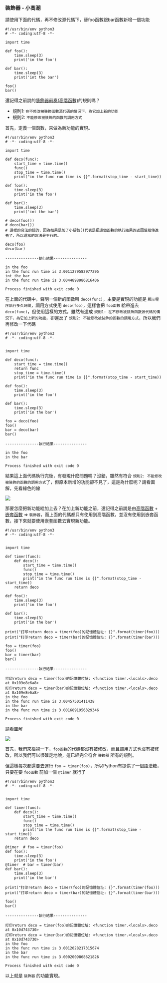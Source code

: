 ### 裝飾器 - 小高潮

請使用下面的代碼，再不修改源代碼下，替foo函數跟bar函數新增一個功能

```
#!/usr/bin/env python3
# -*- coding:utf-8 -*-

import time

def foo():
    time.sleep(3)
    print('in the foo')

def bar():
    time.sleep(3)
    print('int the bar')

foo()
bar()
```
還記得之前說的[裝飾器前奏(高階函數)](http://www.cnblogs.com/zarr12steven/p/6849833.html)的規則嗎？

* 規則1: `在不修改被裝飾函數源代碼的情況下，為它加上新的功能`
* 規則2: `不能修改被裝飾的函數的調用方式`

首先，定義一個函數，來做為新功能的實現。

```
#!/usr/bin/env python3
# -*- coding:utf-8 -*-

import time

def deco(func):
    start_time = time.time()
    func()
    stop_time = time.time()
    print("in the func run time is {}".format(stop_time - start_time))

def foo():
    time.sleep(3)
    print('in the foo')

def bar():
    time.sleep(3)
    print('int the bar')

# deco(foo()) 
# deco(bar())
# 這樣的寫法的錯的，因為如果是加了小括號()代表是把這個函數的執行結果的返回值給傳進去了，所以這樣的寫法是不行的。

deco(foo)
deco(bar)

---------------執行結果---------------

in the foo
in the func run time is 3.0011279582977295
int the bar
in the func run time is 3.0044898986816406

Process finished with exit code 0
```

在上面的代碼中，聲明一個新的函數叫 `deco(func)`，主要是實現的功能是 `顯示程序執行多久時間`，調用方式使用 `deco(foo)`，這樣會把 `foo函數` 給帶進去 `deco(func)`，但使用這樣的方式，雖然有達成 `規則1: 在不修改被裝飾函數源代碼的情況下，為它加上新的功能`，卻違反了 `規則2: 不能修改被裝飾的函數的調用方式`，所以我們再修改一下代碼

```
#!/usr/bin/env python3
# -*- coding:utf-8 -*-


import time

def deco(func):
    start_time = time.time()
    return func
    stop_time = time.time()
    print("in the func run time is {}".format(stop_time - start_time))

def foo():
    time.sleep(3)
    print('in the foo')

def bar():
    time.sleep(3)
    print('in the bar')

foo = deco(foo)
foo()
bar = deco(bar)
bar()

---------------執行結果---------------

in the foo
in the bar

Process finished with exit code 0
```

結果這上面代碼執行完後，有發現什麼問題嗎？沒錯，雖然有符合 `規則2: 不能修改被裝飾的函數的調用方式`了，但原本新增的功能卻不見了，這是為什麼呢？請看圖解，先看綠色的線

![](http://images2015.cnblogs.com/blog/1070619/201706/1070619-20170611190640387-980402489.png)

那要怎麼把新功能給加上去？在加上新功能之前，還記得之前說是由[高階函數](http://www.cnblogs.com/zarr12steven/p/6849833.html) + [嵌套函數](http://www.cnblogs.com/zarr12steven/p/6941635.html) => `裝飾器`，而上面的代碼都只有使用到高階函數，並沒有使用到嵌套函數，接下來就要使用嵌套函數去實現新功能。


```
#!/usr/bin/env python3
# -*- coding:utf-8 -*-


import time

def timer(func):
    def deco():
        start_time = time.time()
        func()
        stop_time = time.time()
        print("in the func run time is {}".format(stop_time - start_time))
    return deco

def foo():
    time.sleep(3)
    print('in the foo')

def bar():
    time.sleep(3)
    print('in the bar')

print("打印return deco = timer(foo)的記憶體位址: {}".format(timer(foo)))
print("打印return deco = timer(bar)的記憶體位址: {}".format(timer(bar)))

foo = timer(foo)
foo()
bar = timer(bar)
bar()

---------------執行結果---------------

打印return deco = timer(foo)的記憶體位址: <function timer.<locals>.deco at 0x109e8e6a8>
打印return deco = timer(bar)的記憶體位址: <function timer.<locals>.deco at 0x109e8e6a8>
in the foo
in the func run time is 3.00457501411438
in the bar
in the func run time is 3.0016891956329346

Process finished with exit code 0
```

請看圖解

![](http://images2015.cnblogs.com/blog/1070619/201706/1070619-20170612225710290-1074914336.png)

首先，我們來檢視一下，`foo函數`的代碼都沒有被修改，而且調用方式也沒有被修改，所以我們可以很確定地說，這已經完全符合 `裝飾器` 所有的規則。

但這樣每次都還要去運行 `foo = timer(foo)`，所以Python有提供了一個語法糖，只要在要 `foo函數` 前加一個 `@timer` 就行了

```
#!/usr/bin/env python3
# -*- coding:utf-8 -*-


import time

def timer(func):
    def deco():
        start_time = time.time()
        func()
        stop_time = time.time()
        print("in the func run time is {}".format(stop_time - start_time))
    return deco

@timer  # foo = timer(foo)
def foo():
    time.sleep(3)
    print('in the foo')
@timer  # bar = timer(bar)
def bar():
    time.sleep(3)
    print('in the bar')

print("打印return deco = timer(foo)的記憶體位址: {}".format(timer(foo)))
print("打印return deco = timer(bar)的記憶體位址: {}".format(timer(bar)))

foo()
bar()

---------------執行結果---------------

打印return deco = timer(foo)的記憶體位址: <function timer.<locals>.deco at 0x10d743730>
打印return deco = timer(bar)的記憶體位址: <function timer.<locals>.deco at 0x10d743730>
in the foo
in the func run time is 3.0012028217315674
in the bar
in the func run time is 3.0002009868621826

Process finished with exit code 0
```

以上就是 `裝飾器` 的功能實現。

